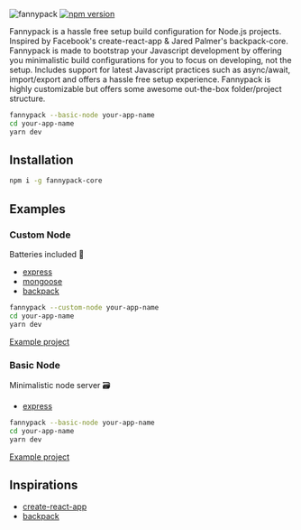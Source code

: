 ![fannypack](https://user-images.githubusercontent.com/21694364/50570775-46f81700-0d66-11e9-8e50-c6efffb8bde8.jpg)
[![npm version](https://badge.fury.io/js/fannypack-node.svg)](https://badge.fury.io/js/fannypack-node) 

Fannypack is a hassle free setup build configuration for Node.js projects. Inspired by Facebook's create-react-app & Jared Palmer's backpack-core. Fannypack is made to bootstrap your Javascript development by offering you minimalistic build configurations for you to focus on developing, not the setup. Includes support for latest Javascript practices such as async/await, import/export and offers a hassle free setup experience. Fannypack is highly customizable but offers some awesome out-the-box folder/project structure.

```bash
fannypack --basic-node your-app-name
cd your-app-name
yarn dev
```
## Installation

```bash
npm i -g fannypack-core
```

## Examples

### **Custom Node**
Batteries included 🔋
- [express](https://github.com/expressjs/express)
- [mongoose](https://github.com/Automattic/mongoose)
- [backpack](https://github.com/jaredpalmer/backpack)
```bash
fannypack --custom-node your-app-name
cd your-app-name
yarn dev
```
[Example project](https://github.com/david-castaneda/fannypack/tree/master/examples/custom-node)


### **Basic Node**
Minimalistic node server 🗃
- [express](https://github.com/expressjs/express)
```bash
fannypack --basic-node your-app-name
cd your-app-name
yarn dev
```
[Example project](https://github.com/david-castaneda/fannypack/tree/master/examples/basic-node)

## Inspirations
- [create-react-app](https://github.com/facebook/create-react-app)
- [backpack](https://github.com/jaredpalmer/backpack)
